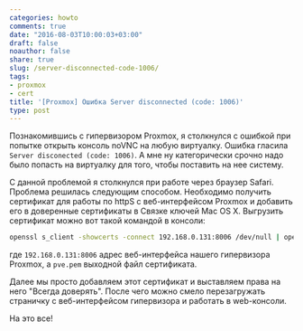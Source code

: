 ```yaml
---
categories: howto
comments: true
date: "2016-08-03T10:00:03+03:00"
draft: false
noauthor: false
share: true
slug: /server-disconnected-code-1006/
tags:
- proxmox
- cert
title: '[Proxmox] Ошибка Server disconnected (code: 1006)'
type: post
---
```


Познакомившись с гипервизором Proxmox, я столкнулся с ошибкой при попытке открыть консоль noVNC на любую виртуалку. Ошибка гласила `Server disconected (code: 1006)`. А мне ну категорически срочно надо было попасть на виртуалку для того, чтобы поставить на нее систему.

С данной проблемой я столкнулся при работе через браузер Safari. Проблема решилась следующим способом. Необходимо получить сертификат для работы по httpS с веб-интерфейсом Proxmox и добавить его в доверенные сертификаты в Связке ключей Mac OS X. Выгрузить сертификат можно вот такой командой в консоли:
```bash
openssl s_client -showcerts -connect 192.168.0.131:8006 /dev/null | openssl x509 -outform PEM > pve.pem
```

где `192.168.0.131:8006` адрес веб-интерфейса нашего гипервизора Proxmox, а `pve.pem` выходной файл сертификата.

Далее мы просто добавляем этот сертификат и выставляем права на него "Всегда доверять". После чего можно смело перезагружать страничку с веб-интерфейсом гипервизора и работать в web-консоли.

На это все!

